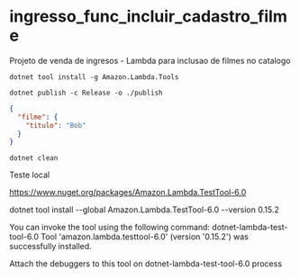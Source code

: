 # ingresso_func_incluir_cadastro_filme
Projeto de venda de ingresos - Lambda para inclusao de filmes no catalogo

``` shell
dotnet tool install -g Amazon.Lambda.Tools 

dotnet publish -c Release -o ./publish
```

``` json
{
  "filme": {
    "titulo": "Bob"
  }
}
```

``` shell
dotnet clean
```
Teste local<br />

https://www.nuget.org/packages/Amazon.Lambda.TestTool-6.0<br />

dotnet tool install --global Amazon.Lambda.TestTool-6.0 --version 0.15.2<br />

You can invoke the tool using the following command: dotnet-lambda-test-tool-6.0
Tool 'amazon.lambda.testtool-6.0' (version '0.15.2') was successfully installed.<br />

 Attach the debuggers to this tool on dotnet-lambda-test-tool-6.0 process
